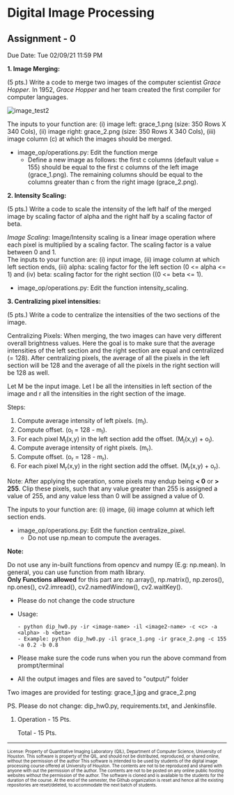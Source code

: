 # Digital Image Processing 
## Assignment - 0 ##

Due Date: Tue 02/09/21 11:59 PM

**1.  Image Merging:**

(5 pts.) Write a code to merge two images of the computer scientist *Grace Hopper*. In 1952, *Grace Hopper* and her team created the first compiler for computer languages.

![image_test2](https://user-images.githubusercontent.com/25855062/91643178-9f2d6380-e9f6-11ea-8cea-2313e80365c6.jpg)


The inputs to your function are: (i) image left: grace\_1.png (size: 350 Rows X 340 Cols), (ii) image right: grace\_2.png (size: 350 Rows X 340 Cols), (iii) image column (c) at which the images should be merged.

  - image_op/operations.py: Edit the function merge
    - Define a new image as follows: the first c columns (default value = 155) should be equal to the first c columns of the left image (grace\_1.png). The remaining columns should be equal to the columns greater than c from the right image (grace\_2.png).
    
**2.  Intensity Scaling:**

(5 pts.) Write a code to scale the intensity of the left half of the merged image by scaling factor of alpha and the right half by a scaling factor of beta. 

*Image Scaling*: Image/Intensity scaling is a linear image operation where each pixel is multiplied by a scaling factor. The scaling factor is a value between 0 and 1.  
The inputs to your function are: (i) input image, (ii) image column at which left section ends, (iii) alpha: scaling factor for the left section (0 <= alpha <= 1) and (iv) beta: scaling factor for the right section ((0 <= beta <= 1).

  - image_op/operations.py: Edit the function intensity\_scaling.
  
**3.  Centralizing pixel intensities:**

(5 pts.) Write a code to centralize the intensities of the two sections of the image.

Centralizing Pixels: When merging, the two images can have very different overall brightness values. Here the goal is to make sure that the average intensities of the left section and the right section are equal and centralized (= 128).
After centralizing pixels, the average of all the pixels in the left section will be 128 and the average of all the pixels in the right section will be 128 as well.

Let M be the input image. Let l be all the intensities in left section of the image and r all the intensities in the right section of the image.

Steps:
1. Compute average intensity of left pixels. (m<sub>l</sub>).
2. Compute offset. (o<sub>l</sub> = 128 - m<sub>l</sub>).
3. For each pixel M<sub>l</sub>(x,y) in the left section add the offset. (M<sub>l</sub>(x,y) + o<sub>l</sub>).
4. Compute average intensity of right pixels. (m<sub>r</sub>).
5. Compute offset. (o<sub>r</sub> = 128 - m<sub>r</sub>).
6. For each pixel M<sub>r</sub>(x,y) in the right section add the offset. (M<sub>r</sub>(x,y) + o<sub>r</sub>).

Note: After applying the operation, some pixels may endup being **< 0** or **> 255**. Clip these pixels, such that any value greater than 255 is assigned a value of 255, and any value less than 0 will be assigned a value of 0.

The inputs to your function are: (i) image, (ii) image column at which left section ends.

  - image_op/operations.py: Edit the function centralize\_pixel.
    - Do not use np.mean to compute the averages.
    
   
   
**Note:**

Do not use any in-built functions from opencv and numpy (E.g: np.mean). In general, you can use function from math library. <br/>
**Only Functions allowed** for this part are: np.array(), np.matrix(), np.zeros(), np.ones(), cv2.imread(), cv2.namedWindow(), cv2.waitKey().
   
  - Please do not change the code structure
  - Usage:
   
        - python dip_hw0.py -ir <image-name> -il <image2-name> -c <c> -a <alpha> -b <beta>
        - Example: python dip_hw0.py -il grace_1.png -ir grace_2.png -c 155 -a 0.2 -b 0.8
  - Please make sure the code runs when you run the above command from prompt/terminal
  - All the output images and files are saved to "output/" folder

Two images are provided for testing: grace\_1.jpg and grace\_2.png
  
PS. Please do not change: dip_hw0.py, requirements.txt, and Jenkinsfile. 


1. Operation      - 15 Pts.

    Total         - 15 Pts.


-----------------------

<sub><sup>
License: Property of Quantitative Imaging Laboratory (QIL), Department of Computer Science, University of Houston. This software is property of the QIL, and should not be distributed, reproduced, or shared online, without the permission of the author This software is intended to be used by students of the digital image processing course offered at University of Houston. The contents are not to be reproduced and shared with anyone with out the permission of the author. The contents are not to be posted on any online public hosting websites without the permission of the author. The software is cloned and is available to the students for the duration of the course. At the end of the semester, the Github organization is reset and hence all the existing repositories are reset/deleted, to accommodate the next batch of students.
</sub></sup>
